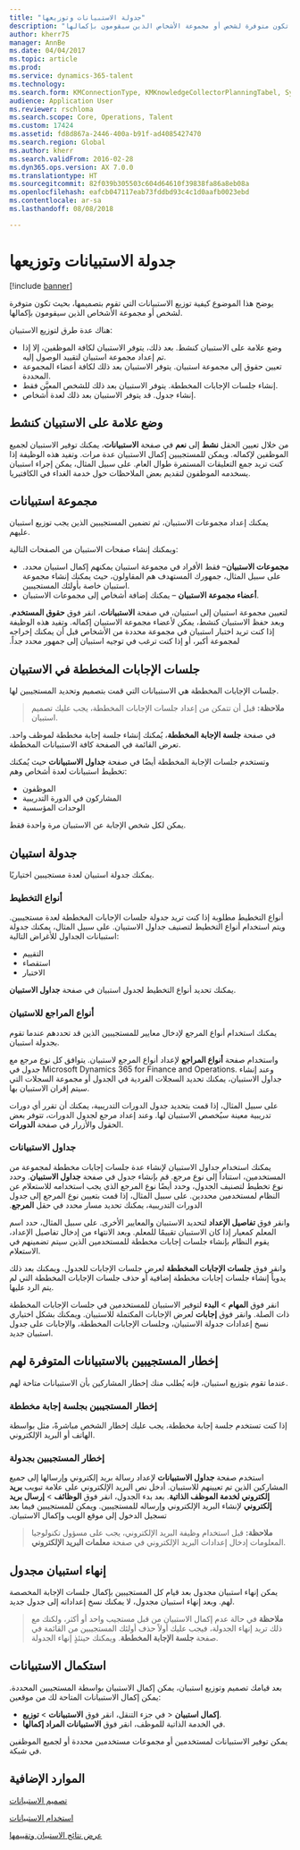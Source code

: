 ```yaml
---
title: "جدولة الاستبيانات وتوزيعها"
description: "يوضح هذا الموضوع كيفية توزيع الاستبيانات التي تقوم بتصميمها، بحيث تكون متوفرة لشخص أو مجموعة الأشخاص الذين سيقومون بإكمالها."
author: kherr75
manager: AnnBe
ms.date: 04/04/2017
ms.topic: article
ms.prod: 
ms.service: dynamics-365-talent
ms.technology: 
ms.search.form: KMConnectionType, KMKnowledgeCollectorPlanningTabel, SysEmailParameters
audience: Application User
ms.reviewer: rschloma
ms.search.scope: Core, Operations, Talent
ms.custom: 17424
ms.assetid: fd8d867a-2446-400a-b91f-ad4085427470
ms.search.region: Global
ms.author: kherr
ms.search.validFrom: 2016-02-28
ms.dyn365.ops.version: AX 7.0.0
ms.translationtype: HT
ms.sourcegitcommit: 82f039b305503c604d64610f39838fa86a8eb08a
ms.openlocfilehash: eafcb047117eab73fddbd93c4c1d0aafb0023ebd
ms.contentlocale: ar-sa
ms.lasthandoff: 08/08/2018

---
```


# <a name="distribute-and-schedule-questionnaires"></a>جدولة الاستبيانات وتوزيعها

[!include [banner](includes/banner.md)]

يوضح هذا الموضوع كيفية توزيع الاستبيانات التي تقوم بتصميمها، بحيث تكون متوفرة لشخص أو مجموعة الأشخاص الذين سيقومون بإكمالها. 

هناك عدة طرق لتوزيع الاستبيان:

-   وضع علامة على الاستبيان كنشط. بعد ذلك، يتوفر الاستبيان لكافة الموظفين، إلا إذا تم إعداد مجموعة استبيان لتقييد الوصول إليه.
-   تعيين حقوق إلى مجموعة استبيان. يتوفر الاستبيان بعد ذلك لكافة أعضاء المجموعة المحددة.
-   إنشاء جلسات الإجابات المخططة. يتوفر الاستبيان بعد ذلك للشخص المعيَّن فقط.
-   إنشاء جدول. قد يتوفر الاستبيان بعد ذلك لعدة أشخاص.

## <a name="marking-a-questionnaire-as-active"></a>وضع علامة على الاستبيان كنشط
‏‫من خلال تعيين الحقل **نشط‬‏‫** إلى **نعم‬‏‫** في صفحة **الاستبيانات‬‏‫**، يمكنك توفير الاستبيان لجميع الموظفين لإكماله. ويمكن للمستجيبين إكمال الاستبيان عدة مرات. وتفيد هذه الوظيفة إذا كنت تريد جمع التعليقات المستمرة طوال العام.‬ على سبيل المثال، يمكن إجراء استبيان يسخدمه الموظفون لتقديم بعض الملاحظات حول خدمة الغداء في الكافتيريا.

## <a name="questionnaire-groups"></a>مجموعة استبيانات
يمكنك إعداد مجموعات الاستبيان، ثم تضمين المستجيبين الذين يجب توزيع استبيان عليهم. 

ويمكنك إنشاء صفحات الاستبيان من الصفحات التالية:

-   **مجموعات الاستبيان**– فقط الأفراد في مجموعة استبيان يمكنهم إكمال استبيان محدد. على سبيل المثال، جمهورك المستهدف هم المقاولون، حيث يمكنك إنشاء مجموعة استبيان خاصة بأولئك المستجيبين.
-   **أعضاء مجموعة الاستبيان** – يمكنك إضافة أشخاص إلى مجموعات الاستبيان.

‏‫لتعيين مجموعة استبيان إلى استبيان، في صفحة **الاستبيانات‬‏‫**‬‏‫، انقر فوق **حقوق المستخدم**. وبعد حفظ الاستبيان كنشط، يمكن لأعضاء مجموعة الاستبيان إكماله. وتفيد هذه الوظيفة إذا كنت تريد اختبار استبيان في مجموعة محددة من الأشخاص قبل أن يمكنك إخراجه لمجموعة أكبر، أو إذا كنت ترغب في توجيه استبيان إلى جمهور محدد جداً.‬

## <a name="planned-answer-sessions-in-a-questionnaire"></a>جلسات الإجابات المخططة في الاستبيان
جلسات الإجابات المخططة هي الاستبيانات التي قمت بتصميم وتحديد المستجيبين لها. 

> **ملاحظة:** قبل أن تتمكن من إعداد جلسات الإجابات المخططة، يجب عليك تصميم استبيان. 

في صفحة **جلسة الإجابة المخططة**، يُمكنك إنشاء جلسة إجابة مخططة لموظف واحد. تعرض القائمة في الصفحة كافة الاستبيانات المخططة. 

وتستخدم جلسات الإجابة المخططة أيضًا في صفحة **جداول الاستبيانات‬** حيث يُمكنك تخطيط استبيانات لعدة أشخاص وهم:

-   الموظفون
-   المشاركون في الدورة التدريبية
-   الوحدات المؤسسية

يمكن لكل شخص الإجابة عن الاستبيان مرة واحدة فقط.

## <a name="scheduling-a-questionnaire"></a>جدولة استبيان
يمكنك جدولة استبيان لعدة مستجيبين اختياريًا.

### <a name="planning-types"></a>أنواع التخطيط

أنواع التخطيط مطلوبة إذا كنت تريد جدولة جلسات الإجابات المخططة لعدة مستجيبين. ويتم استخدام أنواع التخطيط لتصنيف جداول الاستبيان. على سبيل المثال، يمكنك جدولة استبيانات الجداول للأغراض التالية:

-   التقييم
-   استقصاء
-   الاختبار

يمكنك تحديد أنواع التخطيط لجدول استبيان في صفحة **جداول الاستبيان**.

### <a name="reference-types-for-questionnaire"></a>أنواع المراجع للاستبيان

يمكنك استخدام أنواع المرجع لإدخال معايير للمستجيبين الذين قد تحددهم عندما تقوم بجدولة استبيان. 

واستخدام صفحة **أنواع المراجع** لإعداد أنواع المرجع لاستبيان. يتوافق كل نوع مرجع مع جدول في Microsoft Dynamics 365 for Finance and Operations. وعند إنشاء جداول الاستبيان، يمكنك تحديد السجلات الفردية في الجدول أو مجموعة السجلات التي سيتم إقران الاستبيان بها. 

على سبيل المثال، إذا قمت بتحديد جدول الدورات التدريبية، يمكنك أن تقرر أي دورات تدريبية معينة سيُخصص الاستبيان لها. وعند إعداد مرجع لجدول الدورات، تتوفر بعض الحقول والأزرار في صفحة **الدورات**.

### <a name="questionnaire-schedules"></a>جداول الاستبيانات

‏‫يمكنك استخدام جداول الاستبيان لإنشاء عدة جلسات إجابات مخططة لمجموعة من المستخدمين، استناداً إلى نوع مرجع. قم بإنشاء جدول في صفحة **جداول الاستبيان**. وحدد نوع تخطيط لتصنيف الجدول، وحدد أيضًا نوع المرجع الذي يجب استخدامه للاستعلام عن النظام لمستخدمين محددين. على سبيل المثال، إذا قمت بتعيين نوع المرجع إلى جدول الدورات التدريبية، يمكنك تحديد مسار محدد في حقل **المرجع**. 

وانقر فوق **تفاصيل الإعداد** لتحديد الاستبيان والمعايير الأخرى. على سبيل المثال، حدد اسم المعلم كمعيار إذا كان الاستبيان تقييمًا للمعلم. وبعد الانتهاء من إدخال تفاصيل الإعداد، يقوم النظام بإنشاء جلسات إجابات مخططة للمستخدمين الذين سيتم تضمينهم في الاستعلام.‬ 

وانقر فوق **جلسات الإجابات المخططة** لعرض جلسات الإجابات للجدول. ويمكنك بعد ذلك يدوياً إنشاء جلسات إجابات مخططة إضافية أو حذف جلسات الإجابات المخططة التي لم يتم الرد عليها. 

انقر فوق **المهام** &gt; **البدء‬** لتوفير الاستبيان للمستخدمين في جلسات الإجابات المخططة ذات الصلة.‬ وانقر فوق **إجابات** لعرض الإجابات المكتملة للاستبيان. ويمكنك بشكل اختياري نسخ إعدادات جدولة الاستبيان، وجلسات الإجابات المخططة، والإجابات على جدول استبيان جديد.

## <a name="notifying-respondents-about-questionnaires-that-are-available-to-them"></a>إخطار المستجيبين بالاستبيانات المتوفرة لهم
عندما تقوم بتوزيع استبيان، فإنه يُطلب منك إخطار المشاركين بأن الاستبيانات متاحة لهم. 

### <a name="notifying-respondents-about-a-planned-answer-session"></a>إخطار المستجيبين بجلسة إجابة مخططة

إذا كنت تستخدم جلسة إجابة مخططة، يجب عليك إخطار الشخص مباشرةً، مثل بواسطة الهاتف أو البريد الإلكتروني.

### <a name="notifying-respondents-about-a-scheduling"></a>إخطار المستجيبين بجدولة

استخدم صفحة **جداول الاستبيانات** لإعداد رسالة بريد إلكتروني وإرسالها إلى جميع المشاركين الذين تم تعيينهم للاستبيان. أدخل نص البريد الإلكتروني على علامة تبويب **بريد إلكتروني لخدمة الموظف الذاتية‬‬‏‫**. بعد بدء الجدول، انقر فوق **الوظائف** &gt; **إرسال بريد إلكتروني** لإنشاء البريد الإلكتروني وإرساله للمستجيبين. ويمكن للمستجيبين فيما بعد تسجيل الدخول إلى موقع الويب وإكمال الاستبيان.‬ 

> **ملاحظة:** قبل استخدام وظيفة البريد الإلكتروني، يجب على مسؤول تكنولوجيا المعلومات إدخال إعدادات البريد الإلكتروني في صفحة **معلمات البريد الإلكتروني**.

## <a name="ending-a-scheduled-questionnaire"></a>إنهاء استبيان مجدول
يمكن إنهاء استبيان مجدول بعد قيام كل المستجيبين بإكمال جلسات الإجابة المخصصة لهم. وبعد إنهاء استبيان مجدول، لا يمكنك نسخ إعداداته إلى جدول جديد. 

> **ملاحظة** في حالة عدم إكمال الاستبيان من قبل مستجيب واحد أو أكثر، ولكنك مع ذلك تريد إنهاء الجدولة، فيجب عليك أولاً حذف أولئك المستجيبين من القائمة في صفحة **جلسة الإجابة المخططة**. ويمكنك حينئذٍ إنهاء الجدولة.

## <a name="completing-questionnaires"></a>استكمال الاستبيانات
بعد قيامك تصميم وتوزيع استبيان، يمكن إكمال الاستبيان بواسطة المستجيبين المحددة. يمكن إكمال الاستبيانات المتاحة لك من موقعين:

-   في جزء التنقل، انقر فوق **الاستبيانات‬** &gt; **توزيع** &gt; **‎إكمال استبيان**.
-   في الخدمة الذاتية للموظف، انقر فوق **الاستبيانات المراد إكمالها**.

يمكن توفير الاستبيانات لمستخدمين أو مجموعات مستخدمين محددة أو لجميع الموظفين في شبكة.

<a name="additional-resources"></a>الموارد الإضافية
--------

[تصميم الاستبيانات](design-questionnaires.md)

[استخدام الاستبيانات](questionnaires.md)

[عرض نتائج الاستبيان وتقييمها](evaluate-questionnaire-results.md)



